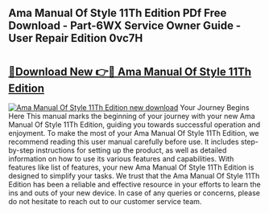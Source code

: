 ## Ama Manual Of Style 11Th Edition PDf Free Download - Part-6WX Service Owner Guide - User Repair Edition 0vc7H

# <h2><a href="http://bc24931.oget.top/?id=Ama+Manual+Of+Style+11Th+Edition">🔗Download New 👉🔴 Ama Manual Of Style 11Th Edition</a></h2>

[![Ama Manual Of Style 11Th Edition new download](https://i.imgur.com/5g1atiW.png)](http://bc24931.oget.top/?id=Ama+Manual+Of+Style+11Th+Edition)
Your Journey Begins Here This manual marks the beginning of your journey with your new Ama Manual Of Style 11Th Edition, guiding you towards successful operation and enjoyment. To make the most of your Ama Manual Of Style 11Th Edition, we recommend reading this user manual carefully before use. It includes step-by-step instructions for setting up the product, as well as detailed information on how to use its various features and capabilities. With features like list of features, your new Ama Manual Of Style 11Th Edition is designed to simplify your tasks. We trust that the Ama Manual Of Style 11Th Edition has been a reliable and effective resource in your efforts to learn the ins and outs of your new device. In case of any queries or concerns, please do not hesitate to reach out to our customer service team.
